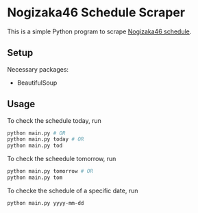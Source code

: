 # Nogizaka46 Schedule Scraper

This is a simple Python program to scrape [Nogizaka46 schedule](http://www.nogizaka46.com/schedule/).

## Setup

Necessary packages:

* BeautifulSoup

## Usage

To check the schedule today, run

```bash
python main.py # OR
python main.py today # OR
python main.py tod
```

To check the scheedule tomorrow, run

```bash
python main.py tomorrow # OR
python main.py tom
```

To checke the schedule of a specific date, run

```bash
python main.py yyyy-mm-dd
```
